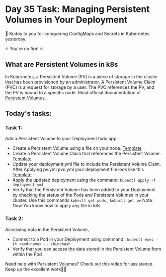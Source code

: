 # Day 35 Task: Managing Persistent Volumes in Your Deployment
🙌 Kudos to you for conquering ConfigMaps and Secrets in Kubernetes yesterday.

🔥 You're on fire! 🔥

## What are Persistent Volumes in k8s
In Kubernetes, a Persistent Volume (PV) is a piece of storage in the cluster that has been provisioned by an administrator. A Persistent Volume Claim (PVC) is a request for storage by a user. The PVC references the PV, and the PV is bound to a specific node. Read official documentation of [Persistent Volumes](https://kubernetes.io/docs/concepts/storage/persistent-volumes/). 

## Today's tasks:
### Task 1:
Add a Persistent Volume to your Deployment todo app.
- Create a Persistent Volume using a file on your node. [Template]()
- Create a Persistent Volume Claim that references the Persistent Volume. [Template]()
- Update your deployment.yml file to include the Persistent Volume Claim. After Applying pv.yml pvc.yml your deployment file look like this [Template]()
- Apply the updated deployment using the command: `kubectl apply -f deployment.yml`
- Verify that the Persistent Volume has been added to your Deployment by checking the status of the Pods and Persistent Volumes in your cluster. Use this commands `kubectl get pods` ,
`kubectl get pv`
Note : Now You know how to apply any file in k8s

### Task 2:
Accessing data in the Persistent Volume,
- Connect to a Pod in your Deployment using command : `kubectl exec -it <pod-name> -- /bin/bash
`
- Verify that you can access the data stored in the Persistent Volume from within the Pod

Need help with Persistent Volumes? Check out this video for assistance.
Keep up the excellent work🙌💥
